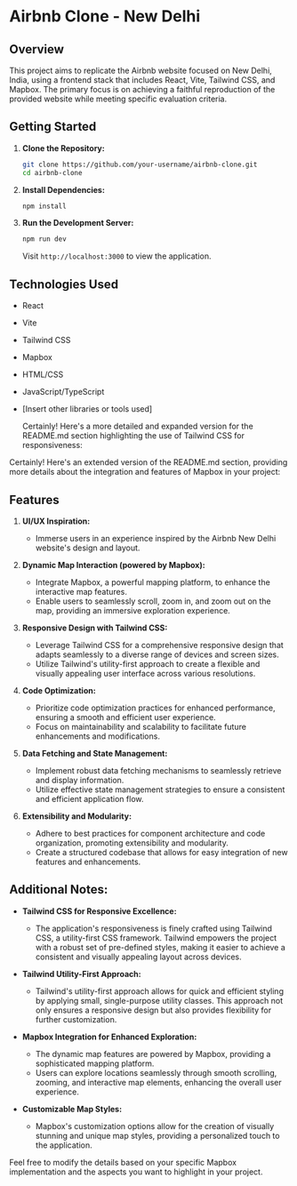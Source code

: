 # Airbnb Clone - New Delhi

## Overview

This project aims to replicate the Airbnb website focused on New Delhi, India, using a frontend stack that includes React, Vite, Tailwind CSS, and Mapbox. The primary focus is on achieving a faithful reproduction of the provided website while meeting specific evaluation criteria.

## Getting Started

1. **Clone the Repository:**

   ```bash
   git clone https://github.com/your-username/airbnb-clone.git
   cd airbnb-clone
   ```

2. **Install Dependencies:**

   ```bash
   npm install
   ```

3. **Run the Development Server:**

   ```bash
   npm run dev
   ```

   Visit `http://localhost:3000` to view the application.

## Technologies Used

- React
- Vite
- Tailwind CSS
- Mapbox
- HTML/CSS
- JavaScript/TypeScript
- [Insert other libraries or tools used]

  Certainly! Here's a more detailed and expanded version for the README.md section highlighting the use of Tailwind CSS for responsiveness:

Certainly! Here's an extended version of the README.md section, providing more details about the integration and features of Mapbox in your project:

## Features

1. **UI/UX Inspiration:**
   - Immerse users in an experience inspired by the Airbnb New Delhi website's design and layout.

2. **Dynamic Map Interaction (powered by Mapbox):**
   - Integrate Mapbox, a powerful mapping platform, to enhance the interactive map features.
   - Enable users to seamlessly scroll, zoom in, and zoom out on the map, providing an immersive exploration experience.

3. **Responsive Design with Tailwind CSS:**
   - Leverage Tailwind CSS for a comprehensive responsive design that adapts seamlessly to a diverse range of devices and screen sizes.
   - Utilize Tailwind's utility-first approach to create a flexible and visually appealing user interface across various resolutions.

4. **Code Optimization:**
   - Prioritize code optimization practices for enhanced performance, ensuring a smooth and efficient user experience.
   - Focus on maintainability and scalability to facilitate future enhancements and modifications.

5. **Data Fetching and State Management:**
   - Implement robust data fetching mechanisms to seamlessly retrieve and display information.
   - Utilize effective state management strategies to ensure a consistent and efficient application flow.

6. **Extensibility and Modularity:**
   - Adhere to best practices for component architecture and code organization, promoting extensibility and modularity.
   - Create a structured codebase that allows for easy integration of new features and enhancements.

## Additional Notes:

- **Tailwind CSS for Responsive Excellence:**
  - The application's responsiveness is finely crafted using Tailwind CSS, a utility-first CSS framework. Tailwind empowers the project with a robust set of pre-defined styles, making it easier to achieve a consistent and visually appealing layout across devices.

- **Tailwind Utility-First Approach:**
  - Tailwind's utility-first approach allows for quick and efficient styling by applying small, single-purpose utility classes. This approach not only ensures a responsive design but also provides flexibility for further customization.

- **Mapbox Integration for Enhanced Exploration:**
  - The dynamic map features are powered by Mapbox, providing a sophisticated mapping platform.
  - Users can explore locations seamlessly through smooth scrolling, zooming, and interactive map elements, enhancing the overall user experience.

- **Customizable Map Styles:**
  - Mapbox's customization options allow for the creation of visually stunning and unique map styles, providing a personalized touch to the application.

Feel free to modify the details based on your specific Mapbox implementation and the aspects you want to highlight in your project.
